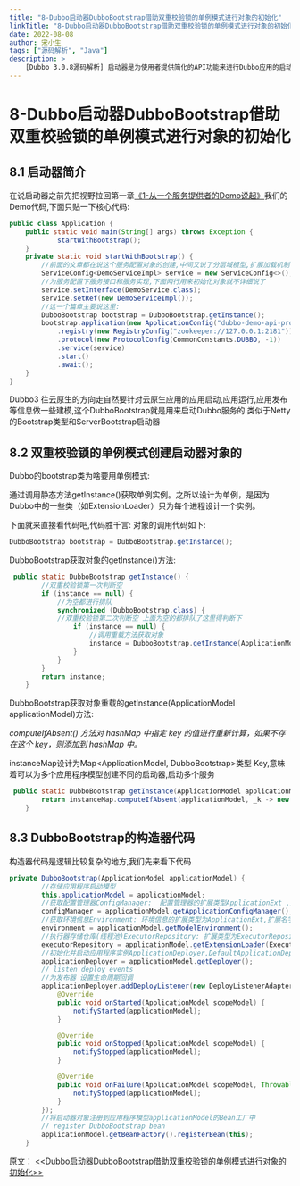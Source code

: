 ```yaml
---
title: "8-Dubbo启动器DubboBootstrap借助双重校验锁的单例模式进行对象的初始化"
linkTitle: "8-Dubbo启动器DubboBootstrap借助双重校验锁的单例模式进行对象的初始化"
date: 2022-08-08
author: 宋小生
tags: ["源码解析", "Java"]
description: >
    [Dubbo 3.0.8源码解析] 启动器是为使用者提供简化的API功能来进行Dubbo应用的启动，手写Dubbo服务的启动使用启动器是必要的。
---
```


#  8-Dubbo启动器DubboBootstrap借助双重校验锁的单例模式进行对象的初始化
## 8.1 启动器简介
在说启动器之前先把视野拉回第一章[《1-从一个服务提供者的Demo说起》](https://blog.elastic.link/2022/07/10/dubbo/1-cong-yi-ge-demo-shuo-qi/ )我们的Demo代码,下面只贴一下核心代码:

```java
public class Application {
    public static void main(String[] args) throws Exception {
            startWithBootstrap();
    }
    private static void startWithBootstrap() {
    	//前面的文章都在说这个服务配置对象的创建,中间又说了分层域模型,扩展加载机制
        ServiceConfig<DemoServiceImpl> service = new ServiceConfig<>();
        //为服务配置下服务接口和服务实现,下面两行用来初始化对象就不详细说了
        service.setInterface(DemoService.class);
        service.setRef(new DemoServiceImpl());
        //这一个篇章主要说这里:
        DubboBootstrap bootstrap = DubboBootstrap.getInstance();
        bootstrap.application(new ApplicationConfig("dubbo-demo-api-provider"))
            .registry(new RegistryConfig("zookeeper://127.0.0.1:2181"))
            .protocol(new ProtocolConfig(CommonConstants.DUBBO, -1))
            .service(service)
            .start()
            .await();
    }
}
```

Dubbo3 往云原生的方向走自然要针对云原生应用的应用启动,应用运行,应用发布等信息做一些建模,这个DubboBootstrap就是用来启动Dubbo服务的.类似于Netty的Bootstrap类型和ServerBootstrap启动器

## 8.2 双重校验锁的单例模式创建启动器对象的
Dubbo的bootstrap类为啥要用单例模式:

通过调用静态方法getInstance()获取单例实例。之所以设计为单例，是因为Dubbo中的一些类（如ExtensionLoader）只为每个进程设计一个实例。

下面就来直接看代码吧,代码胜千言:
对象的调用代码如下:

```java
DubboBootstrap bootstrap = DubboBootstrap.getInstance();   
```

DubboBootstrap获取对象的getInstance()方法:
```java
 public static DubboBootstrap getInstance() {
 		//双重校验锁第一次判断空
        if (instance == null) {
        	//为空都进行排队
            synchronized (DubboBootstrap.class) {
            //双重校验锁第二次判断空 上面为空的都排队了这里得判断下
                if (instance == null) {
                	//调用重载方法获取对象
                    instance = DubboBootstrap.getInstance(ApplicationModel.defaultModel());
                }
            }
        }
        return instance;
    }
```

DubboBootstrap获取对象重载的getInstance(ApplicationModel applicationModel)方法:

*computeIfAbsent() 方法对 hashMap 中指定 key 的值进行重新计算，如果不存在这个 key，则添加到 hashMap 中。*

instanceMap设计为Map<ApplicationModel, DubboBootstrap>类型 Key,意味着可以为多个应用程序模型创建不同的启动器,启动多个服务
```java
 public static DubboBootstrap getInstance(ApplicationModel applicationModel) {
        return instanceMap.computeIfAbsent(applicationModel, _k -> new DubboBootstrap(applicationModel));
    }
```

## 8.3 DubboBootstrap的构造器代码

构造器代码是逻辑比较复杂的地方,我们先来看下代码

```java
private DubboBootstrap(ApplicationModel applicationModel) {
		//存储应用程序启动模型
        this.applicationModel = applicationModel;
        //获取配置管理器ConfigManager:  配置管理器的扩展类型ApplicationExt ,扩展名字config
        configManager = applicationModel.getApplicationConfigManager();
        //获取环境信息Environment: 环境信息的扩展类型为ApplicationExt,扩展名字为environment
        environment = applicationModel.getModelEnvironment();
		//执行器存储仓库(线程池)ExecutorRepository: 扩展类型为ExecutorRepository,默认扩展扩展名字为default
        executorRepository = applicationModel.getExtensionLoader(ExecutorRepository.class).getDefaultExtension();
        //初始化并启动应用程序实例ApplicationDeployer,DefaultApplicationDeployer类型
        applicationDeployer = applicationModel.getDeployer();
        // listen deploy events
        //为发布器 设置生命周期回调
        applicationDeployer.addDeployListener(new DeployListenerAdapter<ApplicationModel>() {
            @Override
            public void onStarted(ApplicationModel scopeModel) {
                notifyStarted(applicationModel);
            }

            @Override
            public void onStopped(ApplicationModel scopeModel) {
                notifyStopped(applicationModel);
            }

            @Override
            public void onFailure(ApplicationModel scopeModel, Throwable cause) {
                notifyStopped(applicationModel);
            }
        });
        //将启动器对象注册到应用程序模型applicationModel的Bean工厂中
        // register DubboBootstrap bean
        applicationModel.getBeanFactory().registerBean(this);
    }
```

 原文： [<<Dubbo启动器DubboBootstrap借助双重校验锁的单例模式进行对象的初始化>>](https://blog.elastic.link/2022/07/10/dubbo/8-dubbo-qi-dong-qi-dubbobootstrap-jie-zhu-shuang-chong-xiao-yan-suo-de-dan-li-mo-shi-jin-xing-dui-xiang-de-chu-shi-hua/)
